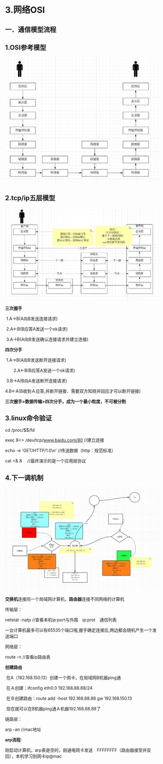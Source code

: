 # 3.网络OSI

## 一．通信模型流程

## 1.OSI参考模型

![OSI模型](img/osi.png)

## 2.tcp/ip五层模型

![](img/tcp-process.png)



**三次握手**

​		 1.A->B(A向B发送连接请求)

​		 2.A<-B(B应答A发送一个ok请求)

​		3.A->B(A向B发送确认连接请求并建立连接)

**四次分手**

​		1.A->B(A向B发送断开连接请求)

　　2.A<-B(B应答A发送一个ok请求)

​	    3.B->A(B向A发送断开连接请求)

​        4.B<-A(B收到Ａ应答,并断开链接．需要双方知晓并回应才可以断开链接)

**三次握手>数据传输>四次分手，成为一个最小粒度，不可被分割**

## 3.linux命令验证

cd /proc/$$/fd

exec 8<> /dev/tcp/www.baidu.com/80		//建立连接

echo -e 'GET/HTTP/1.0\n'							 //传送数据（http：规范标准）

cat <& 8														　//最终演示的是一个应用层协议

##  4.下一调机制

![](img/next-tiao.png)

**交换机**连接同一个局域网计算机，**路由器**连接不同网络的计算机

传输层：

netstat -natp			//查看本机ip:port与外围　ip:prot　通信列表

​		一台计算机最多可以有65535个端口哦,握手确定连接后,两边都会随机产生一个发送端口

网络层：

route -n 					//查看ip路由表

**创建路由**

​			在A（192.168.150.13）创建一个网卡，在局域网B机器ping通

​			在Ａ创建：ifconfig eth0:3 192.168.88.88/24

​            在Ｂ创建路由：route add -host 192.168.88.88 gw 192.168.150.13

​			现在就可以在B机器ping通Ａ机器192.168.88.88了

链路层：

arp -an						//mac地址

**arp流程**:

​          刚启动计算机，arp表是空的，刚通电网卡发送　FFFFFFFF（路由器接受并反回），本机学习到网卡ip@mac
